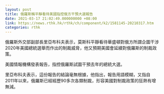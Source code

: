 ```yaml
---
layout: post
title: 俄羅斯稱平靜看待美國指控俄方干預大選報告
date: 2021-03-17 21:02:49.000000000 +08:00
link: https://news.rthk.hk/rthk/ch/component/k2/1581145-20210317.htm
categories: rthk
---
```


俄羅斯外交部副部長里亞布科夫表示，莫斯科平靜看待華盛頓對俄方所謂企圖干涉2020年美國總統選舉而作出的制裁威脅，他又預期美國會延續對俄羅斯的制裁政策。

美國情報機構發表報告，指控俄羅斯試圖干預去年的總統大選。

里亞布科夫表示，這份報告的結論毫無根據，他指出，報告用語模糊，又指自2011年以來，俄羅斯已經經歷90多次各類制裁，形容美國對制裁政策的狂熱有增無減。
